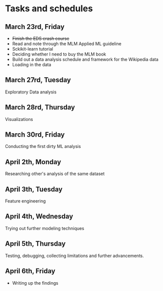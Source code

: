 # Tasks and schedules
## March 23rd, Friday

- ~~Finish the EDS crash course~~
- Read and note through the MLM Applied ML guideline
- Sckikit-learn tutorial
- Deciding whether I need to buy the MLM book
- Build out a data analysis schedule and framework for the Wikipedia data
- Loading in the data

## March 27rd, Tuesday
Exploratory Data analysis

## March 28rd, Thursday
Visualizations

## March 30rd, Friday
Conducting the first dirty ML analysis

## April 2th, Monday
Researching other's analysis of the same dataset

## April 3th, Tuesday
Feature engineering

## April 4th, Wednesday
Trying out further modeling techniques

## April 5th, Thursday
Testing, debugging, collecting limitations and further advancements.

## April 6th, Friday
- Writing up the findings
